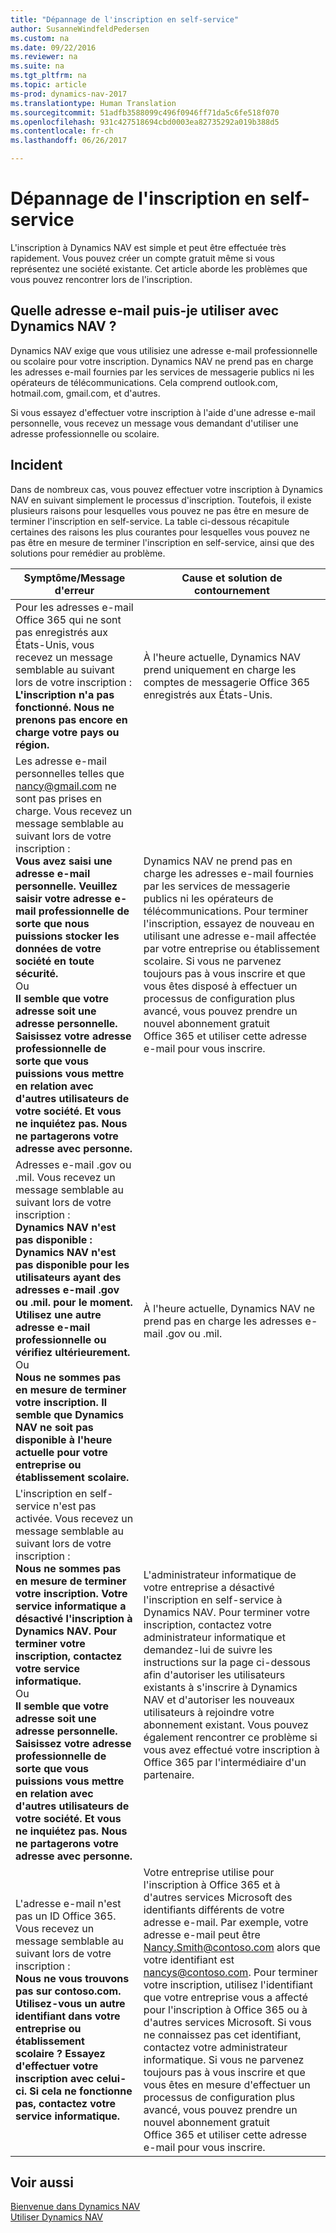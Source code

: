 ```yaml
---
title: "Dépannage de l'inscription en self-service"
author: SusanneWindfeldPedersen
ms.custom: na
ms.date: 09/22/2016
ms.reviewer: na
ms.suite: na
ms.tgt_pltfrm: na
ms.topic: article
ms-prod: dynamics-nav-2017
ms.translationtype: Human Translation
ms.sourcegitcommit: 51adfb3588099c496f0946ff71da5c6fe518f070
ms.openlocfilehash: 931c427518694cbd0003ea82735292a019b388d5
ms.contentlocale: fr-ch
ms.lasthandoff: 06/26/2017

---
```


# <a name="troubleshooting-self-service-sign-up"></a>Dépannage de l'inscription en self-service
L'inscription à Dynamics NAV est simple et peut être effectuée très rapidement. Vous pouvez créer un compte gratuit même si vous représentez une société existante. Cet article aborde les problèmes que vous pouvez rencontrer lors de l'inscription.

## <a name="what-email-address-can-i-use-with-dynamics-nav"></a>Quelle adresse e-mail puis-je utiliser avec Dynamics NAV ?
Dynamics NAV exige que vous utilisiez une adresse e-mail professionnelle ou scolaire pour votre inscription. Dynamics NAV ne prend pas en charge les adresses e-mail fournies par les services de messagerie publics ni les opérateurs de télécommunications. Cela comprend outlook.com, hotmail.com, gmail.com, et d'autres.

Si vous essayez d'effectuer votre inscription à l'aide d'une adresse e-mail personnelle, vous recevez un message vous demandant d'utiliser une adresse professionnelle ou scolaire.

## <a name="troubleshooting"></a>Incident
Dans de nombreux cas, vous pouvez effectuer votre inscription à Dynamics NAV en suivant simplement le processus d'inscription. Toutefois, il existe plusieurs raisons pour lesquelles vous pouvez ne pas être en mesure de terminer l'inscription en self-service. La table ci-dessous récapitule certaines des raisons les plus courantes pour lesquelles vous pouvez ne pas être en mesure de terminer l'inscription en self-service, ainsi que des solutions pour remédier au problème.

|Symptôme/Message d'erreur                                                                             |Cause et solution de contournement|
|--------------------------------------------------------------------------------------------------|--------------------|
|Pour les adresses e-mail Office 365 qui ne sont pas enregistrés aux États-Unis, vous recevez un message semblable au suivant lors de votre inscription : <br>**L'inscription n'a pas fonctionné. Nous ne prenons pas encore en charge votre pays ou région.**<br> |À l'heure actuelle, Dynamics NAV prend uniquement en charge les comptes de messagerie Office 365 enregistrés aux États-Unis.|
|Les adresse e-mail personnelles telles que nancy@gmail.com ne sont pas prises en charge. Vous recevez un message semblable au suivant lors de votre inscription : <br>**Vous avez saisi une adresse e-mail personnelle. Veuillez saisir votre adresse e-mail professionnelle de sorte que nous puissions stocker les données de votre société en toute sécurité.**<br> Ou <br> **Il semble que votre adresse soit une adresse personnelle. Saisissez votre adresse professionnelle de sorte que vous puissions vous mettre en relation avec d'autres utilisateurs de votre société. Et vous ne inquiétez pas. Nous ne partagerons votre adresse avec personne.** | Dynamics NAV ne prend pas en charge les adresses e-mail fournies par les services de messagerie publics ni les opérateurs de télécommunications. Pour terminer l'inscription, essayez de nouveau en utilisant une adresse e-mail affectée par votre entreprise ou établissement scolaire. Si vous ne parvenez toujours pas à vous inscrire et que vous êtes disposé à effectuer un processus de configuration plus avancé, vous pouvez prendre un nouvel abonnement gratuit Office 365 et utiliser cette adresse e-mail pour vous inscrire.
|Adresses e-mail .gov ou .mil. Vous recevez un message semblable au suivant lors de votre inscription : <br>**Dynamics NAV n'est pas disponible : Dynamics NAV n'est pas disponible pour les utilisateurs ayant des adresses e-mail .gov ou .mil. pour le moment. Utilisez une autre adresse e-mail professionnelle ou vérifiez ultérieurement.** <br>Ou <br>**Nous ne sommes pas en mesure de terminer votre inscription. Il semble que Dynamics NAV ne soit pas disponible à l'heure actuelle pour votre entreprise ou établissement scolaire.**|À l'heure actuelle, Dynamics NAV ne prend pas en charge les adresses e-mail .gov ou .mil.|
|L'inscription en self-service n'est pas activée. Vous recevez un message semblable au suivant lors de votre inscription : <br>**Nous ne sommes pas en mesure de terminer votre inscription. Votre service informatique a désactivé l'inscription à Dynamics NAV. Pour terminer votre inscription, contactez votre service informatique.** <br>Ou <br> **Il semble que votre adresse soit une adresse personnelle. Saisissez votre adresse professionnelle de sorte que vous puissions vous mettre en relation avec d'autres utilisateurs de votre société. Et vous ne inquiétez pas. Nous ne partagerons votre adresse avec personne.**|L'administrateur informatique de votre entreprise a désactivé l'inscription en self-service à Dynamics NAV. Pour terminer votre inscription, contactez votre administrateur informatique et demandez-lui de suivre les instructions sur la page ci-dessous afin d'autoriser les utilisateurs existants à s'inscrire à Dynamics NAV et d'autoriser les nouveaux utilisateurs à rejoindre votre abonnement existant. Vous pouvez également rencontrer ce problème si vous avez effectué votre inscription à Office 365 par l'intermédiaire d'un partenaire.|
|L'adresse e-mail n'est pas un ID Office 365. Vous recevez un message semblable au suivant lors de votre inscription : <br>**Nous ne vous trouvons pas sur contoso.com. Utilisez-vous un autre identifiant dans votre entreprise ou établissement scolaire ? Essayez d'effectuer votre inscription avec celui-ci. Si cela ne fonctionne pas, contactez votre service informatique.**|Votre entreprise utilise pour l'inscription à Office 365 et à d'autres services Microsoft des identifiants différents de votre adresse e-mail. Par exemple, votre adresse e-mail peut être Nancy.Smith@contoso.com alors que votre identifiant est nancys@contoso.com. Pour terminer votre inscription, utilisez l'identifiant que votre entreprise vous a affecté pour l'inscription à Office 365 ou à d'autres services Microsoft. Si vous ne connaissez pas cet identifiant, contactez votre administrateur informatique. Si vous ne parvenez toujours pas à vous inscrire et que vous êtes en mesure d'effectuer un processus de configuration plus avancé, vous pouvez prendre un nouvel abonnement gratuit Office 365 et utiliser cette adresse e-mail pour vous inscrire.|


## <a name="see-also"></a>Voir aussi
[Bienvenue dans Dynamics NAV](across-get-started.md)  
[Utiliser Dynamics NAV](ui-work-product.md)




